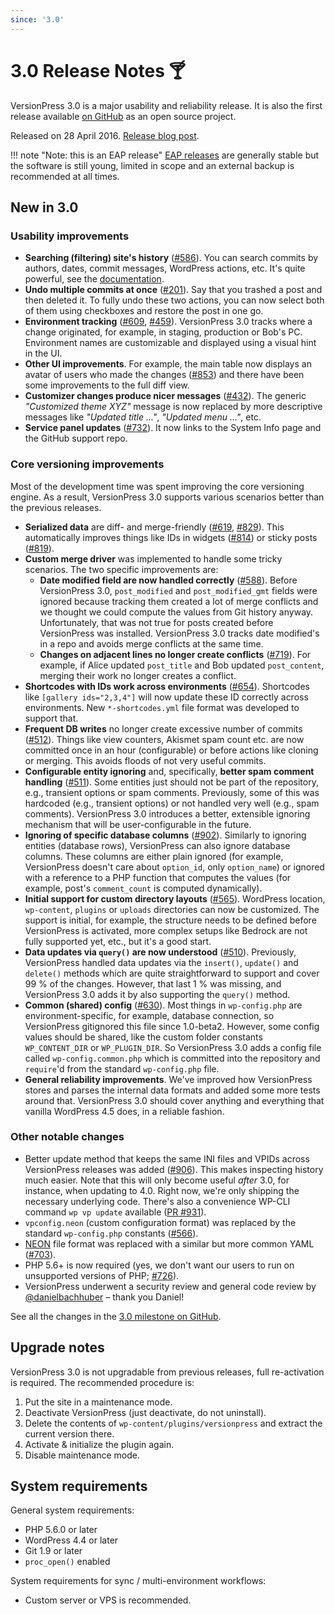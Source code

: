 ```yaml
---
since: '3.0'
---
```


# 3.0 Release Notes 🍸

VersionPress 3.0 is a major usability and reliability release. It is also the first release available [on GitHub](https://github.com/versionpress/versionpress) as an open source project.

Released on 28 April 2016. [Release blog post](https://blog.versionpress.net/2016/04/versionpress-3-0-released/).


!!! note "Note: this is an EAP release"
    [EAP releases](/en/user/getting-started/about-eap) are generally stable but the software is still young, limited in scope and an external backup is recommended at all times.


## New in 3.0

### Usability improvements

- **Searching (filtering) site's history** ([#586](https://github.com/versionpress/versionpress/issues/586)). You can search commits by authors, dates, commit messages, WordPress actions, etc. It's quite powerful, see the [documentation](https://docs.versionpress.net/en/feature-focus/searching-history).
- **Undo multiple commits at once** ([#201](https://github.com/versionpress/versionpress/issues/201)). Say that you trashed a post and then deleted it. To fully undo these two actions, you can now select both of them using checkboxes and restore the post in one go.
- **Environment tracking** ([#609](https://github.com/versionpress/versionpress/issues/609), [#459](https://github.com/versionpress/versionpress/issues/459)). VersionPress 3.0 tracks where a change originated, for example, in staging, production or Bob's PC. Environment names are customizable and displayed using a visual hint in the UI.
- **Other UI improvements**. For example, the main table now displays an avatar of users who made the changes ([#853](https://github.com/versionpress/versionpress/issues/853)) and there have been some improvements to the full diff view.
- **Customizer changes produce nicer messages** ([#432](https://github.com/versionpress/versionpress/issues/432)). The generic *"Customized theme XYZ"* message is now replaced by more descriptive messages like *"Updated title ..."*, *"Updated menu ..."*, etc.
- **Service panel updates** ([#732](https://github.com/versionpress/versionpress/issues/732)). It now links to the System Info page and the GitHub support repo.


### Core versioning improvements

Most of the development time was spent improving the core versioning engine. As a result, VersionPress 3.0 supports various scenarios better than the previous releases.

- **Serialized data** are diff- and merge-friendly ([#619](https://github.com/versionpress/versionpress/issues/619), [#829](https://github.com/versionpress/versionpress/issues/829)). This automatically improves things like IDs in widgets ([#814](https://github.com/versionpress/versionpress/issues/814)) or sticky posts ([#819](https://github.com/versionpress/versionpress/issues/819)).
- **Custom merge driver** was implemented to handle some tricky scenarios. The two specific improvements are:
    - **Date modified field are now handled correctly** ([#588](https://github.com/versionpress/versionpress/issues/588)). Before VersionPress 3.0, `post_modified` and `post_modified_gmt` fields were ignored because tracking them created a lot of merge conflicts and we thought we could compute the values from Git history anyway. Unfortunately, that was not true for posts created before VersionPress was installed. VersionPress 3.0 tracks date modified's in a repo and avoids merge conflicts at the same time.
    - **Changes on adjacent lines no longer create conflicts** ([#719](https://github.com/versionpress/versionpress/issues/719)). For example, if Alice updated `post_title` and Bob updated `post_content`, merging their work no longer creates a conflict.
- **Shortcodes with IDs work across environments** ([#654](https://github.com/versionpress/versionpress/issues/654)). Shortcodes like `[gallery ids="2,3,4"]` will now update these ID correctly across environments. New `*-shortcodes.yml` file format was developed to support that.
- **Frequent DB writes** no longer create excessive number of commits ([#512](https://github.com/versionpress/versionpress/issues/512)). Things like view counters, Akismet spam count etc. are now committed once in an hour (configurable) or before actions like cloning or merging. This avoids floods of not very useful commits.
- **Configurable entity ignoring** and, specifically, **better spam comment handling** ([#511](https://github.com/versionpress/versionpress/issues/511)). Some entities just should not be part of the repository, e.g., transient options or spam comments. Previously, some of this was hardcoded (e.g., transient options) or not handled very well (e.g., spam comments). VersionPress 3.0 introduces a better, extensible ignoring mechanism that will be user-configurable in the future.
- **Ignoring of specific database columns** ([#902](https://github.com/versionpress/versionpress/issues/902)). Similarly to ignoring entities (database rows), VersionPress can also ignore database columns. These columns are either plain ignored (for example, VersionPress doesn't care about `option_id`, only `option_name`) or ignored with a reference to a PHP function that computes the values (for example, post's `comment_count` is computed dynamically).
- **Initial support for custom directory layouts** ([#565](https://github.com/versionpress/versionpress/issues/565)). WordPress location, `wp-content`, `plugins` or `uploads` directories can now be customized. The support is initial, for example, the structure needs to be defined before VersionPress is activated, more complex setups like Bedrock are not fully supported yet, etc., but it's a good start.
- **Data updates via `query()` are now understood** ([#510](https://github.com/versionpress/versionpress/issues/510)). Previously, VersionPress handled data updates via the `insert()`, `update()` and `delete()` methods which are quite straightforward to support and cover 99 % of the changes. However, that last 1 % was missing, and VersionPress 3.0 adds it by also supporting the `query()` method.
- **Common (shared) config** ([#630](https://github.com/versionpress/versionpress/issues/630)). Most things in `wp-config.php` are environment-specific, for example, database connection, so VersionPress gitignored this file since 1.0-beta2. However, some config values should be shared, like the custom folder constants `WP_CONTENT_DIR` or `WP_PLUGIN_DIR`. So VersionPress 3.0 adds a config file called `wp-config.common.php` which is committed into the repository and `require`'d from the standard `wp-config.php` file.
- **General reliability improvements**. We've improved how VersionPress stores and parses the internal data formats and added some more tests around that. VersionPress 3.0 should cover anything and everything that vanilla WordPress 4.5 does, in a reliable fashion.


### Other notable changes

- Better update method that keeps the same INI files and VPIDs across VersionPress releases was added ([#906](https://github.com/versionpress/versionpress/issues/906)). This makes inspecting history much easier. Note that this will only become useful *after* 3.0, for instance, when updating to 4.0. Right now, we're only shipping the necessary underlying code. There's also a convenience WP-CLI command `wp vp update` available ([PR #931](https://github.com/versionpress/versionpress/pull/931)).
- `vpconfig.neon` (custom configuration format) was replaced by the standard `wp-config.php` constants ([#566](https://github.com/versionpress/versionpress/issues/566)).
- [NEON](https://ne-on.org/) file format was replaced with a similar but more common YAML ([#703](https://github.com/versionpress/versionpress/issues/703)).
- PHP 5.6+ is now required (yes, we don't want our users to run on unsupported versions of PHP; [#726](https://github.com/versionpress/versionpress/issues/726)).
- VersionPress underwent a security review and general code review by [@danielbachhuber](https://twitter.com/danielbachhuber) – thank you Daniel!

See all the changes in the [3.0 milestone on GitHub](https://github.com/versionpress/versionpress/milestones/3.0).


## Upgrade notes

VersionPress 3.0 is not upgradable from previous releases, full re-activation is required. The recommended procedure is:

 1. Put the site in a maintenance mode.
 2. Deactivate VersionPress (just deactivate, do not uninstall).
 3. Delete the contents of `wp-content/plugins/versionpress` and extract the current version there.
 4. Activate & initialize the plugin again.
 5. Disable maintenance mode.


## System requirements

General system requirements:

 - PHP 5.6.0 or later
 - WordPress 4.4 or later
 - Git 1.9 or later
 - `proc_open()` enabled

System requirements for sync / multi-environment workflows:

 - Custom server or VPS is recommended.
